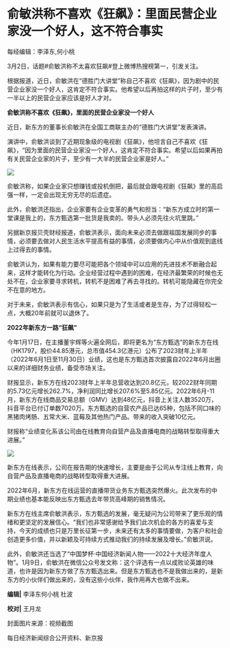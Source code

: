 # 俞敏洪称不喜欢《狂飙》：里面民营企业家没一个好人，这不符合事实

每经编辑：李泽东,何小桃

3月2日，话题#俞敏洪称不太喜欢狂飙#登上微博热搜榜第一，引发关注。

根据报道，近日，俞敏洪在“德胜门大讲堂”称自己不喜欢《狂飙》，因为剧中的民营企业家没一个好人，这肯定不符合事实。他希望以后再拍这样的片子时，至少有一半以上的民营企业家应该是好人才对。

**俞敏洪称不喜欢《狂飙》，里面的民营企业家没一个好人**

近日，新东方的董事长俞敏洪在全国工商联主办的“德胜门大讲堂”发表演讲。

演讲中，俞敏洪谈到了近期现象级的电视剧《狂飙》，他坦言自己不喜欢《狂飙》，“因为里面的民营企业家没一个好人，这肯定不符合事实。希望以后如果再拍有关民营企业家的片子，至少有一大半的民营企业家是好人。”

![](https://inews.gtimg.com/om_bt/OXyAMGfjEsxVvezN0RMTjO8fDRru3_LsnfDMhC4-GWeaIAA/1000)

俞敏洪称，如果企业家只想赚钱或投机倒把，最后就会跟电视剧《狂飙》里的高启强一样，一定会出现无穷无尽的后遗症。

此外，俞敏洪还指出，企业家要有企业变革的勇气和担当：“新东方成立时的第一堂课是我上的，东方甄选第一批货是我卖的。带头人必须先往火坑里跳。”

另据新京报贝壳财经报道，俞敏洪表示，面向未来必须去做跟祖国发展同步的事情，必须要去做对人民生活水平提高有益的事情，必须要做内心中从价值观到底线上过得去的事情。

俞敏洪认为，如果有能力要尽可能把各个领域中可以应用的先进技术不断融合起来，这样才能转化为行动。企业经营过程中遇到的困难，在经济最繁荣的时候也无处不在，企业家要寻求转机，转机不是困难了再去寻找的。转机可能隐藏在你完全不在意的地方。

对于未来，俞敏洪表示有信心，如果只是为了生活或者是生存，为了过得轻松一点，大概20年前就可以退休了。

**2022年新东方一路“狂飙”**

今年1月17日，在主播董宇辉等火遍全网后，即将更名为“东方甄选”的新东方在线（HK1797，股价44.85港元，总市值454.3亿港元）公布了2023财年上半年（2022年6月1日至11月30日）业绩，这也是东方甄选首次披露自2022年6月出圈以来的详细财务业绩，备受市场关注。

财报显示，新东方在线2023财年上半年总营收达到20.8亿元，较2022财年同期的5.73亿元增长262.7%，净利润同比增长207.6%至5.85亿元。2022年6月-11月，新东方在线商品交易总额（GMV）达到48亿元，抖音上关注人数3520万，抖音平台已付订单数7020万。东方甄选的自营农产品已达65种，包括不同口味的黑猪肉烤肠、五常大米、蓝莓及其他热门产品。带来的收入突破10亿元。

财报称“业绩变化系该公司由在线教育向自营产品及直播电商的战略转型取得重大进展。”

![](https://inews.gtimg.com/om_bt/O7l7cumMyN1vAlbb7niuyIC6Oc4i6Ve7jGg7UYUCtf0J4AA/1000)

新东方在线表示，公司在报告期的快速增长，主要是由于公司从专注线上教育，向自营产品及直播电商的战略转型取得重大进展。

2022年6月，新东方在线运营的直播带货业务东方甄选突然爆火。此次发布的中期业绩也基本能反映出东方甄选去年带货高峰期的销售情况。

新东方在线主席俞敏洪表示，东方甄选的发展，毫无疑问为公司带来了更乐观的情绪和更坚定的发展信心。“我们也非常感谢给予我们此次机会的各方的喜爱与支持，今天的成绩也只是万里长征第一步，未来还有太多的事情要做，为客户和社会创造更多价值，并以新颖及可持续方式推动我们的持续发展及增长。”俞敏洪说。

此外，俞敏洪还当选了“中国梦杯·中国经济新闻人物——2022十大经济年度人物”。1月9日，俞敏洪在微信公众号发文称：这个评选有一点以成败论英雄的味道，也许是因为新东方做了东方甄选出来。但是东方甄选也不是我做出来的，是新东方的小伙伴们做出来的，没有这些小伙伴，我作用再大也做不出来。

**编辑|** 李泽东何小桃 杜波

**校对|** 王月龙

封面图片来源：视频截图

每日经济新闻综合公开资料、新京报

